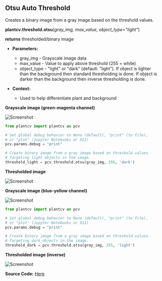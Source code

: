## Otsu Auto Threshold

Creates a binary image from a gray image based on the threshold values. 

**plantcv.threshold.otsu**(*gray_img, max_value, object_type="light"*)

**returns** thresholded/binary image

- **Parameters:**
    - gray_img - Grayscale image data
    - max_value - Value to apply above threshold (255 = white)
    - object_type - "light" or "dark" (default: "light"). If object is lighter than the background then standard 
    thresholding is done. If object is darker than the background then inverse thresholding is done.
   
- **Context:**
    - Used to help differentiate plant and background

**Grayscale image (green-magenta channel)**

![Screenshot](img/documentation_images/otsu_threshold/original_image1.jpg)


```python
from plantcv import plantcv as pcv

# Set global debug behavior to None (default), "print" (to file), 
# or "plot" (Jupyter Notebooks or X11)
pcv.params.debug = "print"

# Create binary image from a gray image based on threshold values. 
# Targeting light objects in the image.
threshold_light = pcv.threshold.otsu(gray_img, 255, 'dark')

```

**Thresholded image**

![Screenshot](img/documentation_images/otsu_threshold/thresholded_dark.jpg)

**Grayscale image (blue-yellow channel)**

![Screenshot](img/documentation_images/otsu_threshold/original_image.jpg)

```python
from plantcv import plantcv as pcv

# Set global debug behavior to None (default), "print" (to file), 
# or "plot" (Jupyter Notebooks or X11)
pcv.params.debug = "print"

# Create binary image from a gray image based on threshold values. 
# Targeting dark objects in the image.
threshold_dark = pcv.threshold.otsu(gray_img, 255, 'light')

```

**Thresholded image (inverse)**

![Screenshot](img/documentation_images/otsu_threshold/thresholded_light.jpg)

**Source Code:** [Here](https://github.com/danforthcenter/plantcv/blob/master/plantcv/plantcv/threshold/threshold_methods.py)
